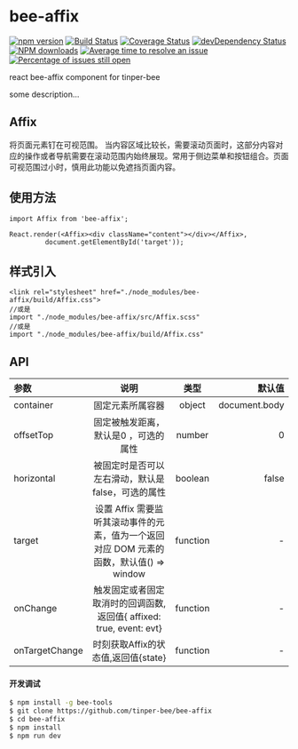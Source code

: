 # bee-affix

[![npm version](https://img.shields.io/npm/v/bee-affix.svg)](https://www.npmjs.com/package/bee-affix)
[![Build Status](https://img.shields.io/travis/tinper-bee/bee-affix/master.svg)](https://travis-ci.org/tinper-bee/bee-affix)
[![Coverage Status](https://coveralls.io/repos/github/tinper-bee/bee-affix/badge.svg?branch=master)](https://coveralls.io/github/tinper-bee/bee-affix?branch=master)
[![devDependency Status](https://img.shields.io/david/dev/tinper-bee/bee-affix.svg)](https://david-dm.org/tinper-bee/bee-affix#info=devDependencies)
[![NPM downloads](http://img.shields.io/npm/dm/bee-affix.svg?style=flat)](https://npmjs.org/package/bee-affix)
[![Average time to resolve an issue](http://isitmaintained.com/badge/resolution/tinper-bee/bee-affix.svg)](http://isitmaintained.com/project/tinper-bee/bee-affix "Average time to resolve an issue")
[![Percentage of issues still open](http://isitmaintained.com/badge/open/tinper-bee/bee-affix.svg)](http://isitmaintained.com/project/tinper-bee/bee-affix "Percentage of issues still open")


react bee-affix component for tinper-bee

some description...

## Affix
将页面元素钉在可视范围。
当内容区域比较长，需要滚动页面时，这部分内容对应的操作或者导航需要在滚动范围内始终展现。常用于侧边菜单和按钮组合。页面可视范围过小时，慎用此功能以免遮挡页面内容。

## 使用方法

```
import Affix from 'bee-affix';

React.render(<Affix><div className="content"></div></Affix>,
         document.getElementById('target'));
```

## 样式引入

```
<link rel="stylesheet" href="./node_modules/bee-affix/build/Affix.css">
//或是
import "./node_modules/bee-affix/src/Affix.scss"
//或是
import "./node_modules/bee-affix/build/Affix.css"
```

## API

|参数|说明|类型|默认值|
|:--|:---:|:--:|---:|
|container|固定元素所属容器|object|document.body|
|offsetTop|固定被触发距离，默认是0 ，可选的属性|number|0|
|horizontal|被固定时是否可以左右滑动，默认是false，可选的属性|boolean|false|
|target|设置 Affix 需要监听其滚动事件的元素，值为一个返回对应 DOM 元素的函数，默认值() => window |function|-|
|onChange|触发固定或者固定取消时的回调函数,返回值{ affixed: true, event: evt} |function|-|
|onTargetChange|时刻获取Affix的状态值,返回值{state} |function|-|
#### 开发调试

```sh
$ npm install -g bee-tools
$ git clone https://github.com/tinper-bee/bee-affix
$ cd bee-affix
$ npm install
$ npm run dev
```
